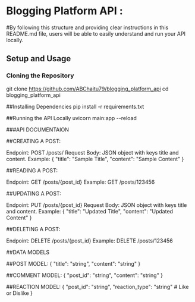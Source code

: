 # Blogging Platform API : 
#By following this structure and providing clear instructions in this README.md file, users will be able to easily understand and run your API locally.


## Setup and Usage

### Cloning the Repository

git clone https://github.com/ABChaitu79/blogging_platform_api
cd blogging_platform_api

##Installing Dependencies
pip install -r requirements.txt


##Running the API Locally
uvicorn main:app --reload

###API DOCUMENTAION

##CREATING A POST:

Endpoint: POST /posts/
Request Body: JSON object with keys title and content.
Example:
{
    "title": "Sample Title",
    "content": "Sample Content"
}

##READING A POST:

Endpoint: GET /posts/{post_id}
Example: GET /posts/123456

##UPDATING A POST:

Endpoint: PUT /posts/{post_id}
Request Body: JSON object with keys title and content.
Example:
{
    "title": "Updated Title",
    "content": "Updated Content"
}

##DELETING A POST:

Endpoint: DELETE /posts/{post_id}
Example: DELETE /posts/123456

##DATA MODELS

##POST MODEL:
{
    "title": "string",
    "content": "string"
}

##COMMENT MODEL:
{
    "post_id": "string",
    "content": "string"
}

##REACTION MODEL:
{
    "post_id": "string",
    "reaction_type": "string"  # Like or Dislike
}
